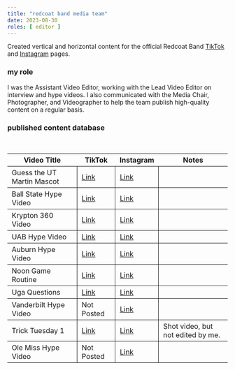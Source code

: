 ```yaml
---
title: "redcoat band media team"
date: 2023-08-30
roles: [ editor ]
---
```


Created vertical and horizontal content for the official Redcoat Band [TikTok](https://www.tiktok.com/@ugaredcoatband) and [Instagram](https://www.instagram.com/ugaredcoatband/) pages.

### my role

I was the Assistant Video Editor, working with the Lead Video Editor on interview and hype videos. I also communicated with the Media Chair, Photographer, and Videographer to help the team publish high-quality content on a regular basis.

### published content database

<br>

| Video Title | TikTok | Instagram | Notes |
|-------------|--------|-----------|-------|
| Guess the UT Martin Mascot | [Link][utmartin-tt] | [Link][utmartin-ig] | |
| Ball State Hype Video | [Link][ballstate-tt] | [Link][ballstate-ig] | |
| Krypton 360 Video | [Link][krypton-tt] | [Link][krypton-ig] | |
| UAB Hype Video | [Link][uab-tt] | [Link][uab-ig] | |
| Auburn Hype Video | [Link][auburn-tt] | [Link][auburn-ig] | |
| Noon Game Routine | [Link][noon-tt] | [Link][noon-ig] | |
| Uga Questions | [Link][uga-tt] | [Link][uga-ig] | |
| Vanderbilt Hype Video | Not Posted | [Link][vandy-ig] | |
| Trick Tuesday 1 | [Link][trick1-tt] | [Link][trick1-ig] | Shot video, but not edited by me. |
| Ole Miss Hype Video | Not Posted | [Link][olemiss-ig] | |

[utmartin-tt]: https://www.tiktok.com/@ugaredcoatband/video/7272901988507995438/
[utmartin-ig]: https://www.instagram.com/reel/CwjE4NMRfzE/

[ballstate-tt]: https://www.tiktok.com/@ugaredcoatband/video/7276811499488775466/
[ballstate-ig]: https://www.instagram.com/reel/Cw-KUrGL3ri/

[krypton-tt]: https://www.tiktok.com/@ugaredcoatband/video/7280328277296696618
[krypton-ig]: https://www.instagram.com/reel/CxWWX5Ur6Rp/

[uab-tt]: https://www.tiktok.com/@ugaredcoatband/video/7282031978671590698/
[uab-ig]: https://www.instagram.com/reel/CxiahceLUca/

[auburn-tt]: https://www.tiktok.com/@ugaredcoatband/video/7284652311480241451/
[auburn-ig]: https://www.instagram.com/reel/Cx0mXiorPJb/

[noon-tt]: https://www.tiktok.com/@ugaredcoatband/video/7289123380463291691/
[noon-ig]: https://www.instagram.com/reel/CyTfkgdqM6d/

[uga-tt]: https://www.tiktok.com/@ugaredcoatband/video/7290611602162732330/
[uga-ig]: https://www.instagram.com/reel/Cyd9bJNKOxk/

[vandy-ig]: https://www.instagram.com/reel/CyYd-5BL4vu/

[trick1-tt]: https://www.tiktok.com/@ugaredcoatband/video/7293685156261432619/
[trick1-ig]: https://www.instagram.com/reel/Cyyh400LsdO/

[olemiss-ig]: https://www.instagram.com/reel/CzhNHRJx5Kg/

<style>
    table {
        border-collapse: collapse;
        width: 100%;
    }

    tr {
        border-bottom: 1px solid;
    }

    table td + td {
        border-left: 1px solid;
    }
    td, th {
        padding: 4px 10px 4px 10px;
    }
</style>
